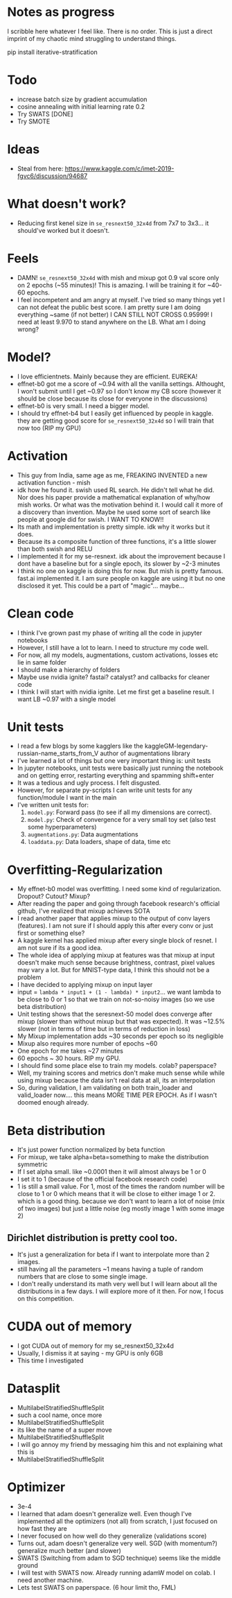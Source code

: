# Notes as progress
I scribble here whatever I feel like. There is no order. This is just a direct imprint of my chaotic mind struggling to understand things.

pip install iterative-stratification

# Todo
- increase batch size by gradient accumulation
- cosine annealing with initial learning rate 0.2
- Try SWATS [DONE]
- Try SMOTE


# Ideas
- Steal from here: https://www.kaggle.com/c/imet-2019-fgvc6/discussion/94687


# What doesn't work?
- Reducing first kenel size in `se_resnext50_32x4d` from 7x7 to 3x3... it should've worked but it doesn't. 

# Feels
- DAMN! `se_resnext50_32x4d` with mish and mixup got 0.9 val score only on 2 epochs (~55 minutes)! This is amazing. I will be training it for ~40-60 epochs.
- I feel incompetent and am angry at myself. I've tried so many things yet I can not defeat the public best score. I am pretty sure I am doing everything ~same (if not better) I CAN STILL NOT CROSS 0.95999! I need at least 9.970 to stand anywhere on the LB. What am I doing wrong?


# Model?
- I love efficientnets. Mainly because they are efficient. EUREKA!
- effnet-b0 got me a score of ~0.94 with all the vanilla settings. Althought, I won't submit until I get ~0.97 so I don't know my CB score (however it should be close because its close for everyone in the discussions)
- effnet-b0 is very small. I need a bigger model.
- I should try effnet-b4 but I easily get influenced by people in kaggle. they are getting good score for `se_resnext50_32x4d` so I will train that now too (RIP my GPU)


# Activation
- This guy from India, same age as me, FREAKING INVENTED a new activation function - mish
- idk how he found it. swish used RL search. He didn't tell what he did. Nor does his paper provide a mathematical explanation of why/how mish works. Or what was the motivation behind it. I would call it more of a discovery than invention. Maybe he used some sort of search like people at google did for swish. I WANT TO KNOW!!
- Its math and implementation is pretty simple. idk why it works but it does.
- Because its a composite function of three functions, it's a little slower than both swish and RELU
- I implemented it for my se-resnext. idk about the improvement because I dont have a baseline but for a single epoch, its slower by ~2-3 minutes
- I think no one on kaggle is doing this for now. But mish is pretty famous. fast.ai implemented it. I am sure people on kaggle are using it but no one disclosed it yet. This could be a part of "magic"... maybe...


# Clean code
- I think I've grown past my phase of writing all the code in jupyter notebooks
- However, I still have a lot to learn. I need to structure my code well.
- For now, all my models, augmentations, custom activations, losses etc lie in same folder
- I should make a hierarchy of folders
- Maybe use nvidia ignite? fastai? catalyst? and callbacks for cleaner code
- I think I will start with nvidia ignite. Let me first get a baseline result. I want LB ~0.97 with a single model

# Unit tests
- I read a few blogs by some kagglers like the kaggleGM-legendary-russian-name_starts_from_V author of augmentations library
- I've learned a lot of things but one very important thing is: unit tests
- In jupyter notebooks, unit tests were basically just running the notebook and on getting error, restarting everything and spamming shift+enter
- It was a tedious and ugly process. I felt disgusted.
- However, for separate py-scripts I can write unit tests for any function/module I want in the main
- I've written unit tests for:
    1. `model.py`: Forward pass (to see if all my dimensions are correct).
    2. `model.py`: Check of convergence for a very small toy set (also test some hyperparameters)
    3. `augmentations.py`: Data augmentations
    4. `loaddata.py`: Data loaders, shape of data, time etc


# Overfitting-Regularization
- My effnet-b0 model was overfitting. I need some kind of regularization. Dropout? Cutout? Mixup?
- After reading the paper and going through facebook research's official github, I've realized that mixup achieves SOTA
- I read another paper that applies mixup to the output of conv layers (features). I am not sure if I should apply this after every conv or just first or something else?
- A kaggle kernel has applied mixup after every single block of resnet. I am not sure if its a good idea.
- The whole idea of applying mixup at features was that mixup at input doesn't make much sense because brightness, contrast, pixel values may vary a lot. But for MNIST-type data, I think this should not be a problem
- I have decided to applying mixup on input layer
- input = `lambda * input1 + (1 - lambda) * input2`... we want lambda to be close to 0 or 1 so that we train on not-so-noisy images (so we use beta distribution)
- Unit testing shows that the seresnext-50 model does converge after mixup (slower than without mixup but that was expected). It was ~12.5% slower (not in terms of time but in terms of reduction in loss)
- My Mixup implementation adds ~30 seconds per epoch so its negligible
- Mixup also requires more number of epochs ~60
- One epoch for me takes ~27 minutes
- 60 epochs ~ 30 hours. RIP my GPU.
- I should find some place else to train my models. colab? paperspace?
- Well, my training scores and metrics don't make much sense while while using mixup because the data isn't real data at all, its an interpolation
- So, during validation, I am validating on both train_loader and valid_loader now.... this means MORE TIME PER EPOCH. As if I wasn't doomed enough already.

# Beta distribution
- It's just power function normalized by beta function
- For mixup, we take alpha=beta=something to make the distribution symmetric
- If I set alpha small. like ~0.0001 then it will almost always be 1 or 0
- I set it to 1 (because of the official facebook research code)
- 1 is still a small value. For 1, most of the times the random number will be close to 1 or 0 which means that it will be close to either image 1 or 2. which is a good thing. because we don't want to learn a lot of noise (mix of two images) but just a little noise (eg mostly image 1 with some image 2)

## Dirichlet distribution is pretty cool too.
- It's just a generalization for beta if I want to interpolate more than 2 images.
- still having all the parameters ~1 means having a tuple of random numbers that are close to some single image.
- I don't really understand its math very well but I will learn about all the distributions in a few days. I will explore more of it then. For now, I focus on this competition.


# CUDA out of memory
- I got CUDA out of memory for my se_resnext50_32x4d
- Usually, I dismiss it at saying - my GPU is only 6GB
- This time I investigated

# Datasplit
- MultilabelStratifiedShuffleSplit
- such a cool name, once more
- MultilabelStratifiedShuffleSplit
- its like the name of a super move
- MultilabelStratifiedShuffleSplit
- I will go annoy my friend by messaging him this and not explaining what this is
- MultilabelStratifiedShuffleSplit

# Optimizer
- 3e-4
- I learned that adam doesn't generalize well. Even though I've implemented all the optimizers (not all) from scratch, I just focused on how fast they are
- I never focused on how well do they generalize (validations score)
- Turns out, adam doesn't generalize very well. SGD (with momentum?) generalize much better (and slower)
- SWATS (Switching from adam to SGD technique) seems like the middle ground
- I will test with SWATS now. Already running adamW model on colab. I need another machine.
- Lets test SWATS on paperspace. (6 hour limit tho, FML)
